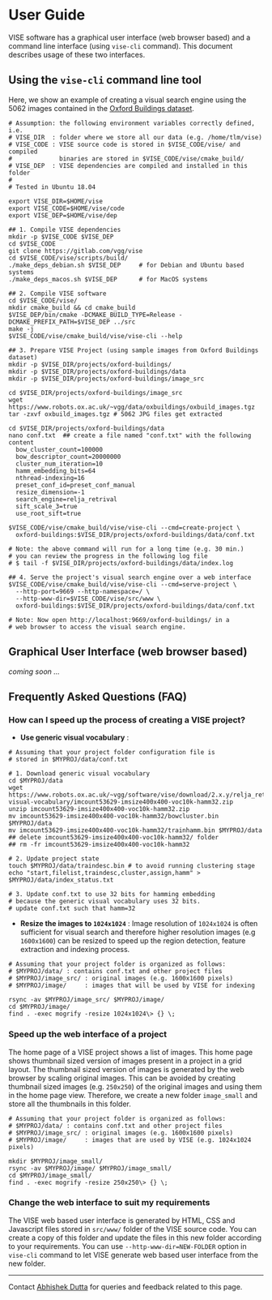 # User Guide

VISE software has a graphical user interface (web browser based) and a command line interface (using `vise-cli` command). This document describes usage of these two interfaces. 


## Using the `vise-cli` command line tool
Here, we show an example of creating a visual search engine using the 5062 images 
contained in the [Oxford Buildings dataset](https://www.robots.ox.ac.uk/~vgg/data/oxbuildings/).


```
# Assumption: the following environment variables correctly defined, i.e.
# VISE_DIR  : folder where we store all our data (e.g. /home/tlm/vise)
# VISE_CODE : VISE source code is stored in $VISE_CODE/vise/ and compiled 
#             binaries are stored in $VISE_CODE/vise/cmake_build/
# VISE_DEP  : VISE dependencies are compiled and installed in this folder
#
# Tested in Ubuntu 18.04

export VISE_DIR=$HOME/vise
export VISE_CODE=$HOME/vise/code
export VISE_DEP=$HOME/vise/dep

## 1. Compile VISE dependencies
mkdir -p $VISE_CODE $VISE_DEP
cd $VISE_CODE
git clone https://gitlab.com/vgg/vise
cd $VISE_CODE/vise/scripts/build/
./make_deps_debian.sh $VISE_DEP     # for Debian and Ubuntu based systems
./make_deps_macos.sh $VISE_DEP      # for MacOS systems

## 2. Compile VISE software
cd $VISE_CODE/vise/
mkdir cmake_build && cd cmake_build
$VISE_DEP/bin/cmake -DCMAKE_BUILD_TYPE=Release -DCMAKE_PREFIX_PATH=$VISE_DEP ../src
make -j
$VISE_CODE/vise/cmake_build/vise/vise-cli --help

## 3. Prepare VISE Project (using sample images from Oxford Buildings dataset)
mkdir -p $VISE_DIR/projects/oxford-buildings/
mkdir -p $VISE_DIR/projects/oxford-buildings/data
mkdir -p $VISE_DIR/projects/oxford-buildings/image_src

cd $VISE_DIR/projects/oxford-buildings/image_src
wget https://www.robots.ox.ac.uk/~vgg/data/oxbuildings/oxbuild_images.tgz
tar -zxvf oxbuild_images.tgz # 5062 JPG files get extracted

cd $VISE_DIR/projects/oxford-buildings/data
nano conf.txt  ## create a file named "conf.txt" with the following content
  bow_cluster_count=100000
  bow_descriptor_count=20000000
  cluster_num_iteration=10
  hamm_embedding_bits=64
  nthread-indexing=16
  preset_conf_id=preset_conf_manual
  resize_dimension=-1
  search_engine=relja_retrival
  sift_scale_3=true
  use_root_sift=true

$VISE_CODE/vise/cmake_build/vise/vise-cli --cmd=create-project \
  oxford-buildings:$VISE_DIR/projects/oxford-buildings/data/conf.txt

# Note: the above command will run for a long time (e.g. 30 min.)
# you can review the progress in the following log file
# $ tail -f $VISE_DIR/projects/oxford-buildings/data/index.log

## 4. Serve the project's visual search engine over a web interface
$VISE_CODE/vise/cmake_build/vise/vise-cli --cmd=serve-project \
  --http-port=9669 --http-namespace=/ \
  --http-www-dir=$VISE_CODE/vise/src/www \
  oxford-buildings:$VISE_DIR/projects/oxford-buildings/data/conf.txt
  
# Note: Now open http://localhost:9669/oxford-buildings/ in a
# web browser to access the visual search engine.
```

## Graphical User Interface (web browser based)
<i>coming soon ...</i>

## Frequently Asked Questions (FAQ)

### How can I speed up the process of creating a VISE project?
 * **Use generic visual vocabulary** :
```
# Assuming that your project folder configuration file is 
# stored in $MYPROJ/data/conf.txt

# 1. Download generic visual vocabulary
cd $MYPROJ/data
wget https://www.robots.ox.ac.uk/~vgg/software/vise/download/2.x.y/relja_retrival/generic-visual-vocabulary/imcount53629-imsize400x400-voc10k-hamm32.zip
unzip imcount53629-imsize400x400-voc10k-hamm32.zip
mv imcount53629-imsize400x400-voc10k-hamm32/bowcluster.bin $MYPROJ/data
mv imcount53629-imsize400x400-voc10k-hamm32/trainhamm.bin $MYPROJ/data
## delete imcount53629-imsize400x400-voc10k-hamm32/ folder
## rm -fr imcount53629-imsize400x400-voc10k-hamm32

# 2. Update project state
touch $MYPROJ/data/traindesc.bin # to avoid running clustering stage
echo "start,filelist,traindesc,cluster,assign,hamm" > $MYPROJ/data/index_status.txt

# 3. Update conf.txt to use 32 bits for hamming embedding
# because the generic visual vocabulary uses 32 bits.
# update conf.txt such that hamm=32
```

 * **Resize the images to `1024x1024`** : Image resolution of `1024x1024` is often sufficient for visual search and therefore higher resolution images (e.g `1600x1600`) can be resized to speed up the region detection, feature extraction and indexing process.
```
# Assuming that your project folder is organized as follows:
# $MYPROJ/data/ : contains conf.txt and other project files
# $MYPROJ/image_src/ : original images (e.g. 1600x1600 pixels) 
# $MYPROJ/image/     : images that will be used by VISE for indexing

rsync -av $MYPROJ/image_src/ $MYPROJ/image/
cd $MYPROJ/image/
find . -exec mogrify -resize 1024x1024\> {} \;
```


### Speed up the web interface of a project
The home page of a VISE project shows a list of images. This home page shows thumbnail sized version of images present in a project in a grid layout. The thumbnail sized version of images is generated by the web browser by scaling original images. This can be avoided by creating thumbnail sized images (e.g. `250x250`) of the original images and using them in the home page view. Therefore, we create a new folder `image_small` and store all the thumbnails in this folder.
 
```
# Assuming that your project folder is organized as follows:
# $MYPROJ/data/ : contains conf.txt and other project files
# $MYPROJ/image_src/ : original images (e.g. 1600x1600 pixels) 
# $MYPROJ/image/     : images that are used by VISE (e.g. 1024x1024 pixels)

mkdir $MYPROJ/image_small/
rsync -av $MYPROJ/image/ $MYPROJ/image_small/
cd $MYPROJ/image_small/
find . -exec mogrify -resize 250x250\> {} \;
```

### Change the web interface to suit my requirements
The VISE web based user interface is generated by HTML, CSS and Javascript files stored in `src/www/` folder of the VISE source code. You can create a copy of this folder and update the files in this new folder according to your requirements. You can use `--http-www-dir=NEW-FOLDER` option in `vise-cli` command to let VISE generate web based user interface from the new folder.

***

Contact [Abhishek Dutta](mailto:adutta@robots.ox.ac.uk) for queries and feedback related to this page.